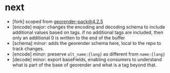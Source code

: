 # next

- [fork] scoped from [georender-pack@4.2.5](https://www.npmjs.com/package/georender-pack)
- [encode] major: changes the encoding and decoding schema to include additional values based on tags. if no additional tags are included, then only an additional 0 is written to the end of the buffer
- [schema] minor: adds the georender schema here, local to the repo to track changes.
- [encode] minor: preserve `alt_name:{lang}` as different from `name:{lang}`
- [decode] minor: export baseFields, enabling consumers to understand what is part of the base of georender and what is a tag beyond that.
